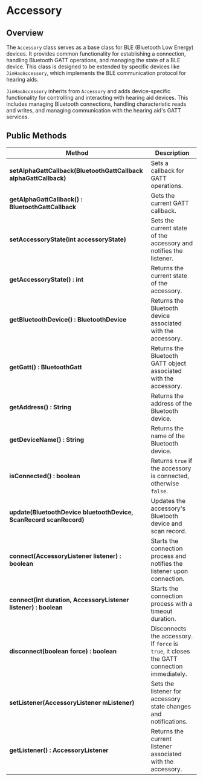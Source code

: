 # Accessory 

## Overview

The `Accessory` class serves as a base class for BLE (Bluetooth Low Energy) devices. It provides common functionality for establishing a connection, handling Bluetooth GATT operations, and managing the state of a BLE device. This class is designed to be extended by specific devices like `JinHaoAccessory`, which implements the BLE communication protocol for hearing aids.

`JinHaoAccessory` inherits from `Accessory` and adds device-specific functionality for controlling and interacting with hearing aid devices. This includes managing Bluetooth connections, handling characteristic reads and writes, and managing communication with the hearing aid's GATT services.


## Public Methods

| Method | Description |
|--------|-------------|
| **setAlphaGattCallback(BluetoothGattCallback alphaGattCallback)** | Sets a callback for GATT operations. |
| **getAlphaGattCallback() : BluetoothGattCallback** | Gets the current GATT callback. |
| **setAccessoryState(int accessoryState)** | Sets the current state of the accessory and notifies the listener. |
| **getAccessoryState() : int** | Returns the current state of the accessory. |
| **getBluetoothDevice() : BluetoothDevice** | Returns the Bluetooth device associated with the accessory. |
| **getGatt() : BluetoothGatt** | Returns the Bluetooth GATT object associated with the accessory. |
| **getAddress() : String** | Returns the address of the Bluetooth device. |
| **getDeviceName() : String** | Returns the name of the Bluetooth device. |
| **isConnected() : boolean** | Returns `true` if the accessory is connected, otherwise `false`. |
| **update(BluetoothDevice bluetoothDevice, ScanRecord scanRecord)** | Updates the accessory's Bluetooth device and scan record. |
| **connect(AccessoryListener listener) : boolean** | Starts the connection process and notifies the listener upon connection. |
| **connect(int duration, AccessoryListener listener) : boolean** | Starts the connection process with a timeout duration. |
| **disconnect(boolean force) : boolean** | Disconnects the accessory. If `force` is `true`, it closes the GATT connection immediately. |
| **setListener(AccessoryListener mListener)** | Sets the listener for accessory state changes and notifications. |
| **getListener() : AccessoryListener** | Returns the current listener associated with the accessory. |
